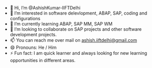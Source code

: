 - 👋 Hi, I’m @AshishKumar-IIFTDelhi
- 👀 I’m interested in software delevlopment, ABAP, SAP, coding and configurations
- 🌱 I’m currently learning ABAP, SAP MM, SAP WM
- 💞️ I’m looking to collaborate on SAP projects and other software development projects. 
- 📫 You can reach me over mail on ashish.iiftdelhi@gmail.com
- 😄 Pronouns: He / Him
- ⚡ Fun fact: I am quick learner and always looking for new learning opportunities in different areas. 

<!---
AshishKumar-IIFTDelhi/AshishKumar-IIFTDelhi is a ✨ special ✨ repository because its `README.md` (this file) appears on your GitHub profile.
You can click the Preview link to take a look at your changes.
--->
